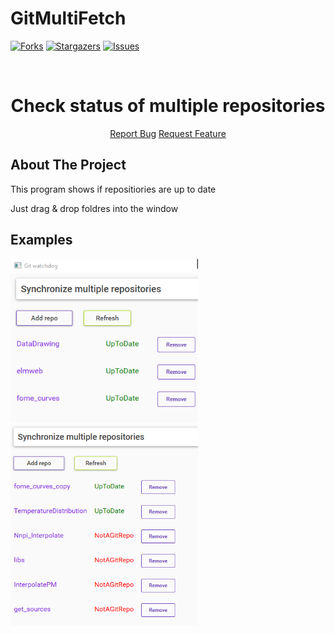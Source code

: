 # GitMultiFetch
 
 <!-- PROJECT SHIELDS -->
<!--
*** I'm using markdown "reference style" links for readability.
*** Reference links are enclosed in brackets [ ] instead of parentheses ( ).
*** See the bottom of this document for the declaration of the reference variables
*** for contributors-url, forks-url, etc. This is an optional, concise syntax you may use.
*** https://www.markdownguide.org/basic-syntax/#reference-style-links
-->

[![Forks][forks-shield]][forks-url]
[![Stargazers][stars-shield]][stars-url]
[![Issues][issues-shield]][issues-url]

<br />
<div align="center">
  <h1 align="center">Check status of multiple repositories</h1>
    <p align="center">
    <a href="https://github.com/Altair200333/GitMultiFetch/issues">Report Bug</a>
    <a href="https://github.com/Altair200333/GitMultiFetch/issues">Request Feature</a>
  </p>
</div>


<!-- ABOUT THE PROJECT -->
## About The Project

This program shows if repositiories are up to date

Just drag & drop foldres into the window

## Examples

<img src='imgs/img1.png' width='300'><nobr>
<br>
<img src='imgs/img2.png' width='300'>


<!-- MARKDOWN LINKS & IMAGES -->
<!-- https://www.markdownguide.org/basic-syntax/#reference-style-links -->
[contributors-shield]: https://img.shields.io/github/contributors/Altair200333/GitMultiFetch?style=for-the-badge
[contributors-url]: https://github.com/Altair200333/GitMultiFetch/graphs/contributors
[forks-shield]: http://img.shields.io/github/forks/Altair200333/GitMultiFetch?style=for-the-badge
[forks-url]: https://github.com/Altair200333/GitMultiFetch/network/members
[stars-shield]: https://img.shields.io/github/stars/Altair200333/GitMultiFetch?style=for-the-badge
[stars-url]: https://github.com/Altair200333/GitMultiFetch/stargazers
[issues-shield]: https://img.shields.io/github/issues/Altair200333/GitMultiFetch?style=for-the-badge
[issues-url]: https://github.com/Altair200333/GitMultiFetch/issues
[product-screenshot]: images/screenshot.png